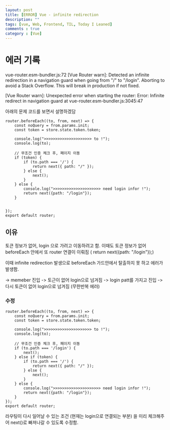 ```yaml
---
layout: post
title: [ERROR] Vue - infinite redirection 
description: ""
tags: [vue, Web, Frontend, TIL, Today I Leaned]
comments : true
category : [Vue]
---
```


# 에러 기록
<!-- 
<img class="image fit" src="/post/images/2022-02-28-infinite-redirection.png"> -->


vue-router.esm-bundler.js:72 [Vue Router warn]: Detected an infinite redirection in a navigation guard when going from "/" to "/login". Aborting to avoid a Stack Overflow. This will break in production if not fixed.

[Vue Router warn]: Unexpected error when starting the router: Error: Infinite redirect in navigation guard
    at vue-router.esm-bundler.js:3045:47


아래의 문제 코드를 보면서 설명하겠담


```
router.beforeEach((to, from, next) => {
    const noQuery = from.params.init;
    const token = store.state.token.token;

    console.log(">>>>>>>>>>>>>>>>>>>>> to !");
    console.log(to);

    // 무조건 인증 체크 후, 페이지 이동
    if (token) {
        if (to.path === '/') {
            return next({ path: "/" });
        } else {
            next();
        }
    } else {
        console.log(">>>>>>>>>>>>>>>>>>>>> need login infor !");
        return next({path: "/login"});
    }


});
export default router;

```
<!-- 
<img class="image fit" src="/post/images/2022-02-28-infinite-redirection2.png"> -->





## 이유
토큰 정보가 없어, login 으로 가려고 이동하려고 함. 이때도 토큰 정보가 없어 beforeEach 안에서 또 router 연결이 이뤄짐 ( return next({path: "/login"});)

이때 infinite redirection 발생으로 beforeEach 가드안에서 탈출하지 못 하고 에러가 발생함.


 -> memeber 진입
 -> 토근이 없어 login으로 넘겨짐
 -> login patt를 가지고 진입
 -> 다시 토큰이 없어 login으로 넘겨짐 (무한반복 에러)




### 수정

```
router.beforeEach((to, from, next) => {
    const noQuery = from.params.init;
    const token = store.state.token.token;

    console.log(">>>>>>>>>>>>>>>>>>>>> to !");
    console.log(to);
    
    // 무조건 인증 체크 후, 페이지 이동
    if (to.path === '/login') {
        next();
    } else if (token) {
        if (to.path === '/') {
            return next({ path: "/" });
        } else {
            next();
        }
    } else {
        console.log(">>>>>>>>>>>>>>>>>>>>> need login infor !");
        return next({path: "/login"});
    }
});
export default router;

```


라우팅이 다시 일어날 수 있는 조건 (현재는 login으로 연결되는 부분) 을 미리 체크해주어 next()로 빠져나갈 수 있도록 수정함.